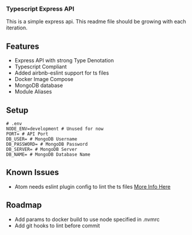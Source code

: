 ### Typescript Express API

This is a simple express api. This readme file should be growing with each iteration.

## Features

- Express API with strong Type Denotation
- Typescript Compliant
- Added airbnb-eslint support for ts files
- Docker Image Compose
- MongoDB database
- Module Aliases

## Setup

```env
# .env
NODE_ENV=development # Unused for now
PORT= # API Port
DB_USER= # MongoDB Username
DB_PASSWORD= # MongoDB Password
DB_SERVER= # MongoDB Server
DB_NAME= # MongoDB Database Name
```

## Known Issues

- Atom needs eslint plugin config to lint the ts files [More Info Here](https://github.com/AtomLinter/linter-eslint/issues/1293)


## Roadmap

- Add params to docker build to use node specified in .nvmrc
- Add git hooks to lint before commit
